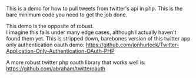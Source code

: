 This is a demo for how to pull tweets from twitter's api in php.
This is the bare minimum code you need to get the job done.

This demo is the opposite of robust.  
I imagine this fails under many edge cases, although I actually haven't found them yet.
This is stripped down, barebones version of this twitter app only authentication oauth demo:
https://github.com/jonhurlock/Twitter-Application-Only-Authentication-OAuth-PHP

A more robust twitter php oauth library that works well is:
https://github.com/abraham/twitteroauth